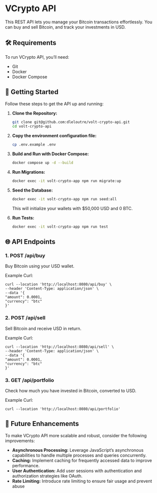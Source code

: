 # VCrypto API

This REST API lets you manage your Bitcoin transactions effortlessly. You can buy and sell Bitcoin, and track your investments in USD.

## 🛠️ Requirements

To run VCrypto API, you’ll need:
- Git
- Docker
- Docker Compose

## 🚀 Getting Started

Follow these steps to get the API up and running:

1. **Clone the Repository:**
   ```bash
   git clone git@github.com:dleloutre/volt-crypto-api.git
   cd volt-crypto-api
   ```
   
2. **Copy the environment configuration file:**
   ```bash
   cp .env.example .env
   ```
   
3. **Build and Run with Docker Compose:**
    ```bash
    docker compose up -d --build
    ```

4. **Run Migrations:**
    ```bash
    docker exec -it volt-crypto-app npm run migrate:up
    ```
   
5. **Seed the Database:**
    ```bash
    docker exec -it volt-crypto-app npm run seed:all
    ```

    This will initialize your wallets with $50,000 USD and 0 BTC.

6. **Run Tests:**
    ```bash
    docker exec -it volt-crypto-app npm run test
    ```


## 🌐 API Endpoints


### 1. POST /api/buy
   Buy Bitcoin using your USD wallet.

Example Curl:

```
curl --location 'http://localhost:8080/api/buy' \
--header 'Content-Type: application/json' \
--data '{
"amount": 0.0001,
"currency": "btc"
}'
```

### 2. POST /api/sell
   Sell Bitcoin and receive USD in return.

Example Curl:

```
curl --location 'http://localhost:8080/api/sell' \
--header 'Content-Type: application/json' \
--data '{
"amount": 0.0001,
"currency": "btc"
}'
```

### 3. GET /api/portfolio
   Check how much you have invested in Bitcoin, converted to USD.

Example Curl:
```
curl --location 'http://localhost:8080/api/portfolio'
```

## 📝 Future Enhancements
To make VCrypto API more scalable and robust, consider the following improvements:

* **Asynchronous Processing:** Leverage JavaScript’s asynchronous capabilities to handle multiple processes and queries concurrently.
* **Caching:** Implement caching for frequently accessed data to improve performance.
* **User Authentication:** Add user sessions with authentication and authorization strategies like OAuth.
* **Rate Limiting:** Introduce rate limiting to ensure fair usage and prevent abuse
